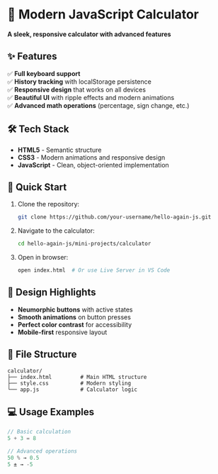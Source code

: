 # 🧮 **Modern JavaScript Calculator**  
**A sleek, responsive calculator with advanced features**  

<!-- ![Calculator Screenshot](calculator-screenshot.png)   -->

## ✨ **Features**  
✅ **Full keyboard support**  
✅ **History tracking** with localStorage persistence  
✅ **Responsive design** that works on all devices  
✅ **Beautiful UI** with ripple effects and modern animations  
✅ **Advanced math operations** (percentage, sign change, etc.)  

## 🛠️ **Tech Stack**  
- **HTML5** - Semantic structure  
- **CSS3** - Modern animations and responsive design  
- **JavaScript** - Clean, object-oriented implementation  

## 🚀 **Quick Start**  
1. Clone the repository:  
   ```bash
   git clone https://github.com/your-username/hello-again-js.git
   ```
2. Navigate to the calculator:  
   ```bash
   cd hello-again-js/mini-projects/calculator
   ```
3. Open in browser:  
   ```bash
   open index.html  # Or use Live Server in VS Code
   ```

## 🎨 **Design Highlights**  
- **Neumorphic buttons** with active states  
- **Smooth animations** on button presses  
- **Perfect color contrast** for accessibility  
- **Mobile-first** responsive layout  

## 📂 **File Structure**  
```
calculator/
├── index.html         # Main HTML structure
├── style.css          # Modern styling
└── app.js             # Calculator logic
```

## 💻 **Usage Examples**  
```javascript
// Basic calculation
5 + 3 = 8

// Advanced operations
50 % → 0.5
5 ± → -5
```

